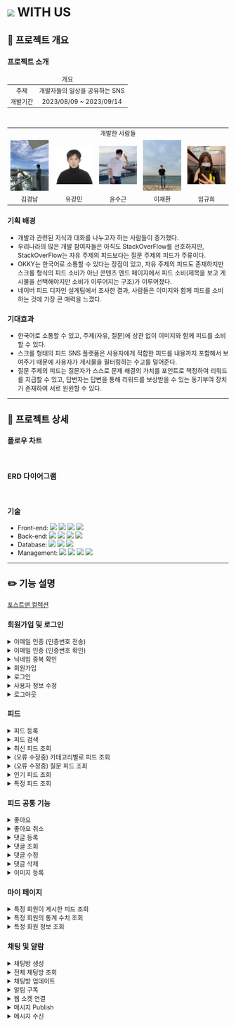
# <img src="./media/README/logo.png"/> WITH US

## 📄 프로젝트 개요

### 프로젝트 소개
<div>
    <table>
        <thead>
            <td colspan="2" align="center">개요</td>
        </thead>
        <tbody>
            <tr>
                <td align="center">주제</td>
                <td align="center">개발자들의 일상을 공유하는 SNS</td>
            </tr>
            <tr>
                <td align="center">개발기간</td>
                <td align="center">2023/08/09 ~ 2023/09/14</td>
            </tr>
        </tbody>
    </table>
</div>
<br>
<div>
    <table>
        <thead>
        </thead>
        <tbody>
            <tr>
                <td colspan="5" align="center">개발한 사람들</td>
            </tr>
            <tr>
                <td><img src="./media/USER_PROFILE/gyeongnam.JPG" width="150px"/></td>
                <td><img src="./media/USER_PROFILE/gangmin.jpg" width="150px"/></td>
                <td><img src="./media/USER_PROFILE/sukeun.jpeg" width="150px"/></td>
                <td><img src="./media/USER_PROFILE/jaehwan.jpeg" width="150px"/></td>
                <td><img src="./media/USER_PROFILE/gyuhee.JPEG" width="150px"/></td>
            </tr>
            <tr>
                <td align="center">김경남</td>
                <td align="center">유강민</td>
                <td align="center">윤수근</td>
                <td align="center">이재환</td>
                <td align="center">임규희</td>
            </tr>
        </tbody>
    </table>
</div>

### 기획 배경
- 개발과 관련된 지식과 대화를 나누고자 하는 사람들이 증가했다.
- 우리나라의 많은 개발 참여자들은 아직도 StackOverFlow를 선호하지만, StackOverFlow는 자유 주제의 피드보다는 질문 주제의 피드가 주류이다.
- OKKY는 한국어로 소통할 수 있다는 장점이 있고, 자유 주제의 피드도 존재하지만 스크롤 형식의 피드 소비가 아닌 콘텐츠 엔드 페이지에서 피드 소비(제목을 보고 게시물을 선택해야지만 소비가 이루어지는 구조)가 이루어졌다.
- 네이버 피드 디자인 설계팀에서 조사한 결과, 사람들은 이미지와 함께 피드를 소비하는 것에 가장 큰 매력을 느꼈다.

 ### 기대효과
- 한국어로 소통할 수 있고, 주제(자유, 질문)에 상관 없이 이미지와 함께 피드를 소비할 수 있다.
- 스크롤 형태의 피드 SNS 플랫폼은 사용자에게 적합한 피드를 내용까지 포함해서 보여주기 때문에 사용자가 게시물을 필터링하는 수고를 덜어준다.
- 질문 주제의 피드는 질문자가 스스로 문제 해결의 가치를 포인트로 책정하여 리워드를 지급할 수 있고, 답변자는 답변을 통해 리워드를 보상받을 수 있는 동기부여 장치가 존재하여 서로 윈윈할 수 있다.
---
## 🔎 프로젝트 상세

### 플로우 차트
<img src="./media/README/flowchart.png" alt=""/>

### ERD 다이어그램
<img src="./media/README/ERD.png" alt=""/>

### 기술
- Front-end:
<img src="https://img.shields.io/badge/HTML5-E34F26?style=flat&logo=HTML5&logoColor=white"> <img src="https://img.shields.io/badge/CSS-1572B6?style=flat&logo=css3&logoColor=white"> <img src="https://img.shields.io/badge/Javascript-F7DF1E?style=flat&logo=javascript&logoColor=white"> <img src="https://img.shields.io/badge/React-61DAFB?style=flat&logo=react&logoColor=white">
- Back-end: <img src="https://img.shields.io/badge/Springboot-6DB33F?style=flat&logo=springboot&logoColor=white"> <img src="https://img.shields.io/badge/JPA-59666C?style=flat&logo=hibernate&logoColor=white"> <img src="https://img.shields.io/badge/JWT-000000?style=flat&logo=jsonwebtokens&logoColor=white"> <img src="https://img.shields.io/badge/SpringSecurity-6DB33F?style=flat&logo=springsecurity&logoColor=white">
- Database: <img src="https://img.shields.io/badge/H2-1021ff?style=flat&logo=h2&logoColor=white"> <img src="https://img.shields.io/badge/MySQL-4479A1?style=flat&logo=mysql&logoColor=white"> <img src="https://img.shields.io/badge/Redis-DC382D?style=flat&logo=mysql&logoColor=white">
- Management: <img src="https://img.shields.io/badge/Github-181717?style=flat&logo=githublogoColor=white"> <img src="https://img.shields.io/badge/Notion-000000?style=flat&logo=notion&logoColor=white"> <img src="https://img.shields.io/badge/Postman-FF6C37?style=flat&logo=postman&logoColor=white"> <img src="https://img.shields.io/badge/Swagger-85EA2D?style=flat&logo=swagger&logoColor=white">
---
## ✏️ 기능 설명


[포스트맨 컬렉션](./With%20Us.postman_collection.json "포스트맨 컬렉션")

### 회원가입 및 로그인
<details>
<summary>이메일 인증 (인증번호 전송)</summary>
<div markdown="1">

```POST``` http://localhost:8080/api/v1/auth/email

입력한 이메일 주소로 8자리의 인증번호가 전송된다.
</div>
</details>
<details>
<summary>이메일 인증 (인증번호 확인)</summary>
<div markdown="1">

```PATCH``` http://localhost:8080/api/v1/auth/email

이메일과 이메일로 전송된 인증번호가 유효한지 검사한다.
</div>
</details>
<details>
<summary>닉네임 중복 확인</summary>
<div markdown="1">

```POST``` http://localhost:8080/api/v1/auth/sign-up/username

해당 닉네임을 사용하고 있는 회원이 있는지 확인한다.
</div>
</details>
<details>
<summary>회원가입</summary>
<div markdown="1">

```POST``` http://localhost:8080/api/v1/auth/sign-up

입력 받은 회원정보로 회원가입을 한다.
</div>
</details>
<details>
<summary>로그인</summary>
<div markdown="1">

```POST``` http://localhost:8080/api/v1/auth/log-in

이메일과 비밀번호로 로그인을 진행한다.
Access Token은 Header의 Authorization으로 보내고,
Refresh Token은 Cookie에 Http Only로 보낸다.
</div>
</details>
<details>
<summary>사용자 정보 수정</summary>
<div markdown="1">

```PATCH``` http://localhost:8080/api/v1/auth/log-in

회원 정보를 수정한다.
</div>
</details>
<details>
<summary>로그아웃</summary>
<div markdown="1">

```POST``` http://localhost:8080/api/v1/auth/log-out

로그아웃을 진행한다.
Refresh Token을 블랙 리스트에 추가한다.(Access Token의 TTL만큼 보관한다.)
</div>
</details>

### 피드
<details>
<summary>피드 등록</summary>
<div markdown="1">

```POST``` http://localhost:8080/api/v1/feeds

일반 피드와 질문 피드를 등록한다.
일반 피드는 feedtype을 Normal, 질문 피드는 question으로 구분한다.
</div>
</details>
<details>
<summary>피드 검색</summary>
<div markdown="1">

```GET``` http://localhost:8080/api/v1/feeds?query=

검색을 해서 피드를 조회할 수 있다.
query에 검색하고자 하는 단어를 전달하면, 피드의 제목이나 내용에 해당 키워드가 포함된 피드를 조회한다.
</div>
</details>
<details>
<summary>최신 피드 조회</summary>
<div markdown="1">

```GET``` http://localhost:8080/api/v1/feeds/home

로그인한 사용자와 로그인하지 않은 사용자에 따라 다른 피드를 조회한다.
로그인한 사용자는 팔로우한 사람의 최신 피드를 1순위로 조회하며, 그 외의 최신 피드를 2순위로 조회한다.
로그인하지 않은 사용자는 최신 피드를 조회한다.
</div>
</details>
<details>
<summary>(오류 수정중) 카테고리별로 피드 조회</summary>
<div markdown="1">

```GET``` http://localhost:8080/api/v1/feeds/skill/{categoryId}

카테고리를 선택하면 해당 카테고리에 해당하는 모든 피드를 조회한다.
만약 여러 개의 게시물이 동일한 조건이라면, 가장 최근에 작성된 피드부터 조회한다.
</div>
</details>
<details>
<summary>(오류 수정중) 질문 피드 조회</summary>
<div markdown="1">

```GET``` http://localhost:8080/api/v1/feeds/question

'해결중'인 피드와 '해결 완료'인 피드 모두를 조회한다.
</div>
</details>
<details>
<summary>인기 피드 조회</summary>
<div markdown="1">

```GET``` http://localhost:8080/api/v1/feeds/popular

좋아요와 댓글 수를 고려하여 인기가 많은 피드를 조회한다.
1순위로 좋아요가 가장 많은 피드를 2순위로 댓글이 가장 많은 피드 3순위로 가장 최신에 작성된 피드를 조회한다.
</div>
</details>
<details>
<summary>특정 피드 조회</summary>
<div markdown="1">

```GET``` http://localhost:8080/api/v1/feeds/{id}

특정 피드를 상세 조회할 수 있다.
PathVariable로 id를 전달하면, id에 해당하는 피드 정보, 댓글, 이미지 정보를 조회한다.
</div>
</details>

### 피드 공통 기능
<details>
<summary>좋아요</summary>
<div markdown="1">

```PUT``` http://localhost:8080/api/v1/like

특정 피드에 좋아요 할 수 있다.
</div>
</details>
<details>
<summary>좋아요 취소</summary>
<div markdown="1">

```PUT``` http://localhost:8080/api/v1/like/cancel

특정 피드에 좋아요를 취소할 수 있다.
</div>
</details>
<details>
<summary>댓글 등록</summary>
<div markdown="1">

```POST``` http://localhost:8080/api/v1/feeds/comments

댓글 등록과 대댓글 등록을 할 수 있다.
대댓글을 등록할 때는 parentCommenId 값을 포함하여 어떤 댓글의 대댓글인지를 구분한다.
</div>
</details>
<details>
<summary>댓글 조회</summary>
<div markdown="1">

```GET``` http://localhost:8080/api/v1/feeds/{feedId}/comments

특정 피드에 달린 모든 댓글과 대댓글을 조회한다.
</div>
</details>
<details>
<summary>댓글 수정</summary>
<div markdown="1">

```PUT``` http://localhost:8080/api/v1/feeds/comments

댓글을 수정할 수 있다.
</div>
</details>
<details>
<summary>댓글 삭제</summary>
<div markdown="1">

```DELETE``` http://localhost:8080/api/v1/feeds/comments

댓글을 삭제할 수 있다.
</div>
</details>
<details>
<summary>이미지 등록</summary>
<div markdown="1">

```POST``` http://localhost:8080/api/v1/image

클라이언트로부터 전달 받은 파일을 웹 서버의 특정 폴더로 저장한다.
</div>
</details>

### 마이 페이지
<details>
<summary>특정 회원이 게시한 피드 조회</summary>
<div markdown="1">

```GET``` http://localhost:8080/api/v1/feeds/user/{userId}

특정 회원이 작성한 모든 피드를 조회한다.
</div>
</details>
<details>
<summary>특정 회원의 통계 수치 조회</summary>
<div markdown="1">

```GET``` http://localhost:8080/api/v1/user/statistics/{userId}

특정 회원의 작성한 피드의 수, 채택된 답변의 수, 팔로우한 수, 팔로워의 수를 조회한다.
</div>
</details>
<details>
<summary>특정 회원 정보 조회</summary>
<div markdown="1">

```GET``` http://localhost:8080/api/v1/user/info/{userId}

특정 회원의 일반적인 회원 정보를 조회한다.
</div>
</details>

### 채팅 및 알람
<details>
<summary>채팅방 생성</summary>
<div markdown="1">

```POST``` http://localhost:8081/api/v1/rooms

채팅방을 생성한다.
</div>
</details>
<details>
<summary>전체 채팅방 조회</summary>
<div markdown="1">

```GET``` http://localhost:8081/api/v1/rooms

사용자가 속한 채팅방을 페이징해서 조회한다.
</div>
</details>
<details>
<summary>채팅방 업데이트</summary>
<div markdown="1">

```POST``` http://localhost:8081/api/v1/rooms/1

채팅방에 사용자를 추가하거나, 채팅방 이름을 수정한다.
</div>
</details>
<details>
<summary>알림 구독</summary>
<div markdown="1">

```GET``` http://localhost:8081/api/v1/notifications/subscribe?memberId=2

특정 회원의 알림 수신을 구독한다.
</div>
</details>
<details>
<summary>웹 소켓 연결</summary>
<div markdown="1">

ws://localhost:8080/stomp/subscription

웹 소켓 연결을 시도한다.
</div>
</details>
<details>
<summary>메시지 Publish</summary>
<div markdown="1">

ws://localhost:8080/pub/messages

메시지를 송신한다.
</div>
</details>
<details>
<summary>메시지 수신</summary>
<div markdown="1">

ws://localhost:8080/sub/rooms/roomId

메시지 브로커가 메시지를 송신한다. 채팅방 id를 topic으로 구분한다.
</div>
</details>
